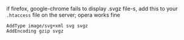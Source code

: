 if firefox, google-chrome fails to display .svgz file-s, add this to your `.htaccess` file on the server; opera works fine

```
AddType image/svg+xml svg svgz
AddEncoding gzip svgz
```

